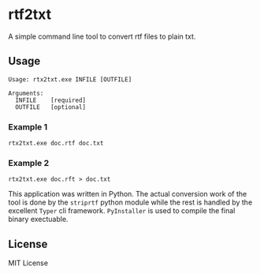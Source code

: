 # rtf2txt

A simple command line tool to convert rtf files to plain txt.

## Usage 
```
Usage: rtx2txt.exe INFILE [OUTFILE]

Arguments:
  INFILE    [required]
  OUTFILE   [optional]

```

### Example 1

```
rtx2txt.exe doc.rtf doc.txt
```

### Example 2

```
rtx2txt.exe doc.rft > doc.txt
```

This application was written in Python.  The actual conversion work of the tool is done by the `striprtf` python module while the rest is handled by the excellent `Typer` cli framework.  `PyInstaller` is used to compile the final binary exectuable.

## License

MIT License